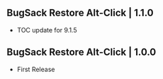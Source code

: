BugSack Restore Alt-Click | 1.1.0
---------------------------------
- TOC update for 9.1.5

BugSack Restore Alt-Click | 1.0.0
---------------------------------
- First Release